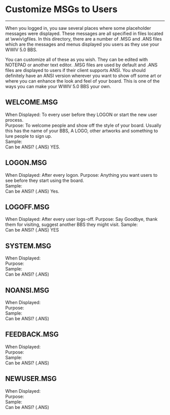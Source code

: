 # Customize MSGs to Users
***
When you logged in, you saw several places where some placeholder messages were displayed. 
These messages are all specified in files located at \wwiv\gfiles. In this directory, there 
are a number of .MSG and .ANS files which are the messages and menus displayed you users as 
they use your WWIV 5.0 BBS.

You can customize all of these as you wish. They can be edited with NOTEPAD or another text 
editor. .MSG files are used by default and .ANS files are displayed to users if their client 
supports ANSI. You should definitely have an ANSI version wherever you want to show off some 
art or where you can enhance the look and feel of your board. This is one of the ways you can 
make your WWIV 5.0 BBS your own.

## WELCOME.MSG
When Displayed: To every user before they LOGON or start the new user process.  
Purpose: To welcome people and show off the style of your board. Usually this has the name of your BBS, A LOGO, other artworks and something to lure people to sign up.  
Sample:  
Can be ANSI? (.ANS)  YES.
## LOGON.MSG
When Displayed:  After every logon.
Purpose: Anything you want users to see before they start using the board.  
Sample:  
Can be ANSI? (.ANS)  Yes.
## LOGOFF.MSG
When Displayed:  After every user logs-off.
Purpose:  Say Goodbye, thank them for visiting, suggest another BBS they might visit.
Sample:  
Can be ANSI? (.ANS)  YES
## SYSTEM.MSG
When Displayed:  
Purpose:  
Sample:  
Can be ANSI? (.ANS)  
## NOANSI.MSG
When Displayed:  
Purpose:  
Sample:  
Can be ANSI? (.ANS)  
## FEEDBACK.MSG
When Displayed:  
Purpose:  
Sample:  
Can be ANSI? (.ANS)  
## NEWUSER.MSG
When Displayed:  
Purpose:  
Sample:  
Can be ANSI? (.ANS)  